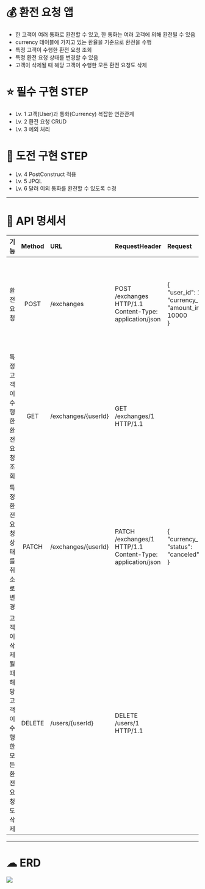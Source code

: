 # 💰 환전 요청 앱
- 한 고객이 여러 통화로 환전할 수 있고, 한 통화는 여러 고객에 의해 환전될 수 있음
- currency 테이블에 가지고 있는 환율을 기준으로 환전을 수행
- 특정 고객이 수행한 환전 요청 조회
- 특정 환전 요청 상태를 변경할 수 있음
- 고객이 삭제될 때 해당 고객이 수행한 모든 환전 요청도 삭제

# ⭐ 필수 구현 STEP
- Lv. 1 고객(User)과 통화(Currency) 복잡한 연관관계
- Lv. 2 환전 요청 CRUD
- Lv. 3 예외 처리

# 👊 도전 구현 STEP
- Lv. 4 PostConstruct 적용
- Lv. 5 JPQL
- Lv. 6 달러 이외 통화를 환전할 수 있도록 수정

------------------

# 📄 API 명세서
| 기능  |Method|URL|RequestHeader|Request|Response|상태코드|비고|
|:----|:---:|:---|:---|:---|:---|:---|:---|
|환전 요청|POST|/exchanges|POST /exchanges HTTP/1.1</br>Content-Type: application/json|{</br>"user_id": 1,</br>"currency_id": 1,</br>"amount_in_krw": 10000</br>}|{</br>"user_id": 1,</br>"currency_id": 1,</br>"amount_in_krw": 10000,</br>"amount_after_exchange": 6.99,</br>"status": "normal",</br>"created_at": 2024-11-18 16:42:03.000000,</br>"modified_at": 2024-11-18 16:42:03.000000</br>}|201 CREATED</br>400 Bad Request</br>404 Not Found|- 성공하면 201 반환</br>- 필드 누락이면 400 반환|
|특정 고객이 수행한 환전 요청 조회|GET|/exchanges/{userId}|GET /exchanges/1 HTTP/1.1||{</br>"user_id": 1,</br>"currency_id": 1,</br>"amount_in_krw": 10000,</br>"amount_after_exchange": 6.99,</br>"status": "normal",</br>"created_at": 2024-11-18 16:42:03.000000,</br>"modified_at": 2024-11-18 16:42:03.000000</br>}|200 OK</br>404 Not Found||
|특정 환전 요청 상태를 취소로 변경|PATCH|/exchanges/{userId}|PATCH /exchanges/1 HTTP/1.1</br>Content-Type: application/json|{</br>"currency_id": 1, "status": "canceled"</br>}|{</br>"user_id": 1,</br>"currency_id": 1,</br>"amount_in_krw": 10000,</br>"amount_after_exchange": 6.99,</br>"status": "canceled",</br>"created_at": 2024-11-18 16:42:03.000000,</br>"modified_at": 2024-11-19 16:42:03.000000</br>}|200 OK</br>400 Bad Request</br>404 Not Found|- 성공하면 200 반환</br>- 필드 누락이면 400 반환</br>- 요청한 내역이 없으면 404 반환|
|고객이 삭제될 때 해당 고객이 수행한 모든 환전 요청도 삭제|DELETE|/users/{userId}|DELETE /users/1 HTTP/1.1|||200 OK|cascade 적용|

----------------------

# ☁ ERD
<img src="https://github.com/user-attachments/assets/f1b388fa-38a7-4057-b7cc-0e69506a70f8">
